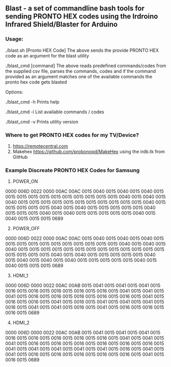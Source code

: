 ## Blast - a set of commandline bash tools for sending PRONTO HEX codes using the Irdroino Infrared Shield/Blaster for Arduino

### Usage:

./blast.sh [Pronto HEX Code]
The above sends the provide PRONTO HEX code as an argument for the blast utility


./blast_cmd [command]
The above reads predefined commands/codes from the supplied csv file, parses the commands, codes and if
the command provided as an argument matches one of the available commands the pronto hex code gets blasted

Options:

./blast_cmd -h 
Prints help

./blast_cmd -l 
List available commands / codes

./blast_cmd -v 
Prints utility version

### Where to get PRONTO HEX codes for my TV/Device?

1. https://remotecentral.com
2. Makehex https://github.com/probonopd/MakeHex using the irdb.tk from GitHub
 
### Example Discreate PRONTO HEX Codes for Samsung

1. POWER_ON 

0000 006D 0022 0000 00AC 00AC 0015 0040 0015 0040 0015 0040 0015 0015 0015 0015 0015 0015 0015 0015 0015 0015 0015 0040 0015 0040 0015 0040 0015 0015 0015 0015 0015 0015 0015 0015 0015 0015 0015 0040 0015 0015 0015 0015 0015 0040 0015 0040 0015 0015 0015 0015 0015 0040 0015 0015 0015 0040 0015 0040 0015 0015 0015 0015 0015 0040 0015 0040 0015 0015 0015 0689

2. POWER_OFF

0000 006D 0022 0000 00AC 00AC 0015 0040 0015 0040 0015 0040 0015 0015 0015 0015 0015 0015 0015 0015 0015 0015 0015 0040 0015 0040 0015 0040 0015 0015 0015 0015 0015 0015 0015 0015 0015 0015 0015 0015 0015 0015 0015 0015 0015 0040 0015 0040 0015 0015 0015 0015 0015 0040 0015 0040 0015 0040 0015 0040 0015 0015 0015 0015 0015 0040 0015 0040 0015 0015 0015 0689

3. HDMI_1

0000 006D 0000 0022 00AC 00AB 0015 0041 0015 0041 0015 0041 0015 0016 0015 0016 0015 0016 0015 0016 0015 0016 0015 0041 0015 0041 0015 0041 0015 0016 0015 0016 0015 0016 0015 0016 0015 0016 0015 0041 0015 0016 0015 0016 0015 0041 0015 0016 0015 0041 0015 0041 0015 0041 0015 0016 0015 0041 0015 0041 0015 0016 0015 0041 0015 0016 0015 0016 0015 0016 0015 0689

4. HDMI_2

0000 006D 0000 0022 00AC 00AB 0015 0041 0015 0041 0015 0041 0015 0016 0015 0016 0015 0016 0015 0016 0015 0016 0015 0041 0015 0041 0015 0041 0015 0016 0015 0016 0015 0016 0015 0016 0015 0016 0015 0016 0015 0041 0015 0041 0015 0041 0015 0041 0015 0041 0015 0016 0015 0041 0015 0041 0015 0016 0015 0016 0015 0016 0015 0016 0015 0016 0015 0041 0015 0016 0015 0689
